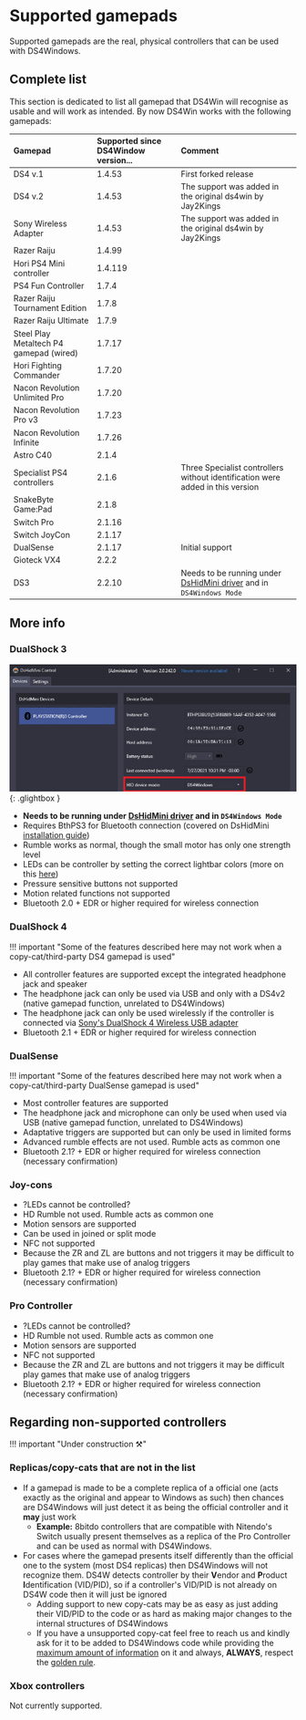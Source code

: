 # Supported gamepads

Supported gamepads are the real, physical controllers that can be used with DS4Windows.

## Complete list

This section is dedicated to list all gamepad that DS4Win will recognise as usable and will work as intended. By now DS4Win works with the following gamepads:

| Gamepad | Supported since DS4Window version... | Comment |
| :--- | :--- | :--- |
DS4 v.1 | 1.4.53 | First forked release |
DS4 v.2	| 1.4.53 | The support was added in the original ds4win by Jay2Kings |
Sony Wireless Adapter | 1.4.53 | The support was added in the original ds4win by Jay2Kings
Razer Raiju  | 1.4.99 |
Hori PS4 Mini controller  | 1.4.119  |	
PS4 Fun Controller | 1.7.4	 |
Razer Raiju Tournament Edition | 1.7.8 |	
Razer Raiju Ultimate | 1.7.9	
Steel Play Metaltech P4 gamepad (wired) | 1.7.17 |
Hori Fighting Commander | 1.7.20 |
Nacon Revolution Unlimited Pro | 1.7.20 |
Nacon Revolution Pro v3 | 1.7.23 |
Nacon Revolution Infinite | 1.7.26 |
Astro C40 | 2.1.4 |
Specialist PS4 controllers | 2.1.6 | Three Specialist controllers without identification were added in this version|
SnakeByte Game:Pad | 2.1.8 |
Switch Pro | 2.1.16 |
Switch JoyCon | 2.1.17 |
DualSense | 2.1.17 | Initial support |
Gioteck VX4 | 2.2.2 |
DS3 | 	2.2.10 | Needs to be running under [DsHidMini driver](https://github.com/ViGEm/DsHidMini) and in `DS4Windows Mode` | 

## More info

### DualShock 3

![DS3DS4M](images/DS3DS4M.png){: .glightbox }  

- **Needs to be running under [DsHidMini driver](https://github.com/ViGEm/DsHidMini) and in `DS4Windows Mode`**
- Requires BthPS3 for Bluetooth connection (covered on DsHidMini [installation guide](https://vigem.org/projects/DsHidMini/How-to-Install/))
- Rumble works as normal, though the small motor has only one strength level
- LEDs can be controller by setting the correct lightbar colors (more on this [here](https://vigem.org/projects/DsHidMini/DS4-Mode-User-Guide/))
- Pressure sensitive buttons not supported
- Motion related functions not supported
- Bluetooth 2.0 + EDR or higher required for wireless connection

### DualShock 4

!!! important "Some of the features described here may not work when a copy-cat/third-party DS4 gamepad is used"

- All controller features are supported except the integrated headphone jack and speaker
- The headphone jack can only be used via USB and only with a DS4v2 (native gamepad function, unrelated to DS4Windows)
- The headphone jack can only be used wirelessly if the controller is connected via [Sony's DualShock 4 Wireless USB adapter](../../accessory)
- Bluetooth 2.1 + EDR or higher required for wireless connection

### DualSense

!!! important "Some of the features described here may not work when a copy-cat/third-party DualSense gamepad is used"

- Most controller features are supported
- The headphone jack and microphone can only be used when used via USB (native gamepad function, unrelated to DS4Windows)
- Adaptative triggers are supported but can only be used in limited forms
- Advanced rumble effects are not used. Rumble acts as common one
- Bluetooth 2.1? + EDR or higher required for wireless connection (necessary confirmation)

### Joy-cons

- ?LEDs cannot be controlled?
- HD Rumble not used. Rumble acts as common one
- Motion sensors are supported
- Can be used in joined or split mode
- NFC not supported
- Because the ZR and ZL are buttons and not triggers it may be difficult to play games that make use of analog triggers
- Bluetooth 2.1? + EDR or higher required for wireless connection (necessary confirmation)

### Pro Controller

- ?LEDs cannot be controlled?
- HD Rumble not used. Rumble acts as common one
- Motion sensors are supported
- NFC not supported
- Because the ZR and ZL are buttons and not triggers it may be difficult play games that make use of analog triggers
- Bluetooth 2.1? + EDR or higher required for wireless connection (necessary confirmation)

## Regarding non-supported controllers

!!! important "Under construction ⚒️"

### Replicas/copy-cats that are not in the list

- If a gamepad is made to be a complete replica of a official one (acts exactly as the original and appear to Windows as such) then chances are DS4Windows will just detect it as being the official controller and it __may__ just work
    - __Example:__ 8bitdo controllers that are compatible with Nitendo's Switch usually present themselves as a replica of the Pro Controller and can be used as normal with DS4Windows.
- For cases where the gamepad presents itself differently than the official one to the system (most DS4 replicas) then DS4Windows will not recognize them. DS4W detects controller by their **V**endor and **P**roduct **I**dentification (VID/PID), so if a controller's VID/PID is not already on DS4W code then it will just be ignored
    - Adding support to new copy-cats may be as easy as just adding their VID/PID to the code or as hard as making major changes to the internal structures of DS4Windows
    - If you have a unsupported copy-cat feel free to reach us and kindly ask for it to be added to DS4Windows code while providing the [maximum amount of information]() on it and always, **ALWAYS**, respect the [golden rule]().

### Xbox controllers

Not currently supported.






